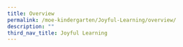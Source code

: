 ```yaml
---
title: Overview
permalink: /moe-kindergarten/Joyful-Learning/overview/
description: ""
third_nav_title: Joyful Learning
---
```

